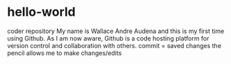 # hello-world
coder repository
My name is Wallace Andre Audena and this is my first time using Github. As I am now aware, Github is a code hosting platform for version control and collaboration with others.
commit = saved changes
the pencil allows me to make changes/edits
